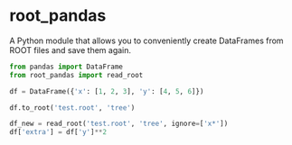 
# root\_pandas

A Python module that allows you to conveniently create DataFrames from ROOT files and save them again.

```python
from pandas import DataFrame
from root_pandas import read_root

df = DataFrame({'x': [1, 2, 3], 'y': [4, 5, 6]})

df.to_root('test.root', 'tree')

df_new = read_root('test.root', 'tree', ignore=['x*'])
df['extra'] = df['y']**2
```

